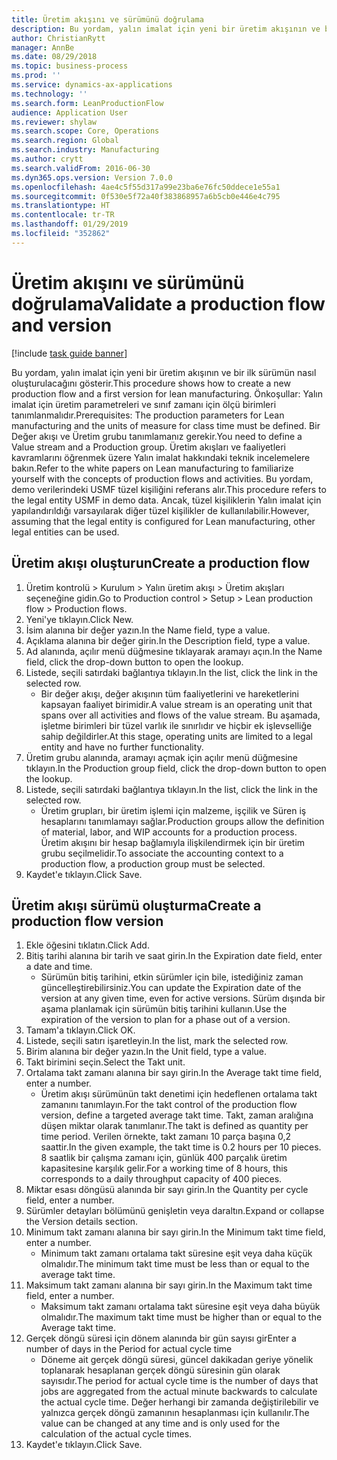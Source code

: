 ```yaml
---
title: Üretim akışını ve sürümünü doğrulama
description: Bu yordam, yalın imalat için yeni bir üretim akışının ve bir ilk sürümün nasıl oluşturulacağını gösterir.
author: ChristianRytt
manager: AnnBe
ms.date: 08/29/2018
ms.topic: business-process
ms.prod: ''
ms.service: dynamics-ax-applications
ms.technology: ''
ms.search.form: LeanProductionFlow
audience: Application User
ms.reviewer: shylaw
ms.search.scope: Core, Operations
ms.search.region: Global
ms.search.industry: Manufacturing
ms.author: crytt
ms.search.validFrom: 2016-06-30
ms.dyn365.ops.version: Version 7.0.0
ms.openlocfilehash: 4ae4c5f55d317a99e23ba6e76fc50ddece1e55a1
ms.sourcegitcommit: 0f530e5f72a40f383868957a6b5cb0e446e4c795
ms.translationtype: HT
ms.contentlocale: tr-TR
ms.lasthandoff: 01/29/2019
ms.locfileid: "352862"
---
```

# <a name="validate-a-production-flow-and-version"></a><span data-ttu-id="5ca98-103">Üretim akışını ve sürümünü doğrulama</span><span class="sxs-lookup"><span data-stu-id="5ca98-103">Validate a production flow and version</span></span>

[!include [task guide banner](../../includes/task-guide-banner.md)]

<span data-ttu-id="5ca98-104">Bu yordam, yalın imalat için yeni bir üretim akışının ve bir ilk sürümün nasıl oluşturulacağını gösterir.</span><span class="sxs-lookup"><span data-stu-id="5ca98-104">This procedure shows how to create a new production flow and a first version for lean manufacturing.</span></span> <span data-ttu-id="5ca98-105">Önkoşullar: Yalın imalat için üretim parametreleri ve sınıf zamanı için ölçü birimleri tanımlanmalıdır.</span><span class="sxs-lookup"><span data-stu-id="5ca98-105">Prerequisites: The production parameters for Lean manufacturing and the units of measure for class time must be defined.</span></span> <span data-ttu-id="5ca98-106">Bir Değer akışı ve Üretim grubu tanımlamanız gerekir.</span><span class="sxs-lookup"><span data-stu-id="5ca98-106">You need to define a Value stream and a Production group.</span></span> <span data-ttu-id="5ca98-107">Üretim akışları ve faaliyetleri kavramlarını öğrenmek üzere Yalın imalat hakkındaki teknik incelemelere bakın.</span><span class="sxs-lookup"><span data-stu-id="5ca98-107">Refer to the white papers on Lean manufacturing to familiarize yourself with the concepts of production flows and activities.</span></span> <span data-ttu-id="5ca98-108">Bu yordam, demo verilerindeki USMF tüzel kişiliğini referans alır.</span><span class="sxs-lookup"><span data-stu-id="5ca98-108">This procedure refers to the legal entity USMF in demo data.</span></span> <span data-ttu-id="5ca98-109">Ancak, tüzel kişiliklerin Yalın imalat için yapılandırıldığı varsayılarak diğer tüzel kişilikler de kullanılabilir.</span><span class="sxs-lookup"><span data-stu-id="5ca98-109">However, assuming that the legal entity is configured for Lean manufacturing, other legal entities can be used.</span></span>


## <a name="create-a-production-flow"></a><span data-ttu-id="5ca98-110">Üretim akışı oluşturun</span><span class="sxs-lookup"><span data-stu-id="5ca98-110">Create a production flow</span></span>
1. <span data-ttu-id="5ca98-111">Üretim kontrolü > Kurulum > Yalın üretim akışı > Üretim akışları seçeneğine gidin.</span><span class="sxs-lookup"><span data-stu-id="5ca98-111">Go to Production control > Setup > Lean production flow > Production flows.</span></span>
2. <span data-ttu-id="5ca98-112">Yeni'ye tıklayın.</span><span class="sxs-lookup"><span data-stu-id="5ca98-112">Click New.</span></span>
3. <span data-ttu-id="5ca98-113">İsim alanına bir değer yazın.</span><span class="sxs-lookup"><span data-stu-id="5ca98-113">In the Name field, type a value.</span></span>
4. <span data-ttu-id="5ca98-114">Açıklama alanına bir değer girin.</span><span class="sxs-lookup"><span data-stu-id="5ca98-114">In the Description field, type a value.</span></span>
5. <span data-ttu-id="5ca98-115">Ad alanında, açılır menü düğmesine tıklayarak aramayı açın.</span><span class="sxs-lookup"><span data-stu-id="5ca98-115">In the Name field, click the drop-down button to open the lookup.</span></span>
6. <span data-ttu-id="5ca98-116">Listede, seçili satırdaki bağlantıya tıklayın.</span><span class="sxs-lookup"><span data-stu-id="5ca98-116">In the list, click the link in the selected row.</span></span>
    * <span data-ttu-id="5ca98-117">Bir değer akışı, değer akışının tüm faaliyetlerini ve hareketlerini kapsayan faaliyet birimidir.</span><span class="sxs-lookup"><span data-stu-id="5ca98-117">A value stream is an operating unit that spans over all activities and flows of the value stream.</span></span>   <span data-ttu-id="5ca98-118">Bu aşamada, işletme birimleri bir tüzel varlık ile sınırlıdır ve hiçbir ek işlevselliğe sahip değildirler.</span><span class="sxs-lookup"><span data-stu-id="5ca98-118">At this stage, operating units are limited to a legal entity and have no further functionality.</span></span>  
7. <span data-ttu-id="5ca98-119">Üretim grubu alanında, aramayı açmak için açılır menü düğmesine tıklayın.</span><span class="sxs-lookup"><span data-stu-id="5ca98-119">In the Production group field, click the drop-down button to open the lookup.</span></span>
8. <span data-ttu-id="5ca98-120">Listede, seçili satırdaki bağlantıya tıklayın.</span><span class="sxs-lookup"><span data-stu-id="5ca98-120">In the list, click the link in the selected row.</span></span>
    * <span data-ttu-id="5ca98-121">Üretim grupları, bir üretim işlemi için malzeme, işçilik ve Süren iş hesaplarını tanımlamayı sağlar.</span><span class="sxs-lookup"><span data-stu-id="5ca98-121">Production groups allow the definition of material, labor, and WIP accounts for a production process.</span></span> <span data-ttu-id="5ca98-122">Üretim akışını bir hesap bağlamıyla ilişkilendirmek için bir üretim grubu seçilmelidir.</span><span class="sxs-lookup"><span data-stu-id="5ca98-122">To associate the accounting context to a production flow, a production group must be selected.</span></span>  
9. <span data-ttu-id="5ca98-123">Kaydet'e tıklayın.</span><span class="sxs-lookup"><span data-stu-id="5ca98-123">Click Save.</span></span>

## <a name="create-a-production-flow-version"></a><span data-ttu-id="5ca98-124">Üretim akışı sürümü oluşturma</span><span class="sxs-lookup"><span data-stu-id="5ca98-124">Create a production flow version</span></span>
1. <span data-ttu-id="5ca98-125">Ekle öğesini tıklatın.</span><span class="sxs-lookup"><span data-stu-id="5ca98-125">Click Add.</span></span>
2. <span data-ttu-id="5ca98-126">Bitiş tarihi alanına bir tarih ve saat girin.</span><span class="sxs-lookup"><span data-stu-id="5ca98-126">In the Expiration date field, enter a date and time.</span></span>
    * <span data-ttu-id="5ca98-127">Sürümün bitiş tarihini, etkin sürümler için bile, istediğiniz zaman güncelleştirebilirsiniz.</span><span class="sxs-lookup"><span data-stu-id="5ca98-127">You can update the Expiration date of the version at any given time, even for active versions.</span></span> <span data-ttu-id="5ca98-128">Sürüm dışında bir aşama planlamak için sürümün bitiş tarihini kullanın.</span><span class="sxs-lookup"><span data-stu-id="5ca98-128">Use the expiration of the version to plan for a phase out of a version.</span></span>  
3. <span data-ttu-id="5ca98-129">Tamam'a tıklayın.</span><span class="sxs-lookup"><span data-stu-id="5ca98-129">Click OK.</span></span>
4. <span data-ttu-id="5ca98-130">Listede, seçili satırı işaretleyin.</span><span class="sxs-lookup"><span data-stu-id="5ca98-130">In the list, mark the selected row.</span></span>
5. <span data-ttu-id="5ca98-131">Birim alanına bir değer yazın.</span><span class="sxs-lookup"><span data-stu-id="5ca98-131">In the Unit field, type a value.</span></span>
6. <span data-ttu-id="5ca98-132">Takt birimini seçin.</span><span class="sxs-lookup"><span data-stu-id="5ca98-132">Select the Takt unit.</span></span>
7. <span data-ttu-id="5ca98-133">Ortalama takt zamanı alanına bir sayı girin.</span><span class="sxs-lookup"><span data-stu-id="5ca98-133">In the Average takt time field, enter a number.</span></span>
    * <span data-ttu-id="5ca98-134">Üretim akışı sürümünün takt denetimi için hedeflenen ortalama takt zamanını tanımlayın.</span><span class="sxs-lookup"><span data-stu-id="5ca98-134">For the takt control of the production flow version, define a targeted average takt time.</span></span>   <span data-ttu-id="5ca98-135">Takt, zaman aralığına düşen miktar olarak tanımlanır.</span><span class="sxs-lookup"><span data-stu-id="5ca98-135">The takt is defined as quantity  per time period.</span></span>  <span data-ttu-id="5ca98-136">Verilen örnekte, takt zamanı 10 parça başına 0,2 saattir.</span><span class="sxs-lookup"><span data-stu-id="5ca98-136">In the given example, the takt time is 0.2 hours per 10 pieces.</span></span> <span data-ttu-id="5ca98-137">8 saatlik bir çalışma zamanı için, günlük 400 parçalık üretim kapasitesine karşılık gelir.</span><span class="sxs-lookup"><span data-stu-id="5ca98-137">For a working time of 8 hours, this corresponds to a daily throughput capacity of 400 pieces.</span></span>  
8. <span data-ttu-id="5ca98-138">Miktar esası döngüsü alanında bir sayı girin.</span><span class="sxs-lookup"><span data-stu-id="5ca98-138">In the Quantity per cycle field, enter a number.</span></span>
9. <span data-ttu-id="5ca98-139">Sürümler detayları bölümünü genişletin veya daraltın.</span><span class="sxs-lookup"><span data-stu-id="5ca98-139">Expand or collapse the Version details section.</span></span>
10. <span data-ttu-id="5ca98-140">Minimum takt zamanı alanına bir sayı girin.</span><span class="sxs-lookup"><span data-stu-id="5ca98-140">In the Minimum takt time field, enter a number.</span></span>
    * <span data-ttu-id="5ca98-141">Minimum takt zamanı ortalama takt süresine eşit veya daha küçük olmalıdır.</span><span class="sxs-lookup"><span data-stu-id="5ca98-141">The minimum takt time must be less than or equal to the average takt time.</span></span>  
11. <span data-ttu-id="5ca98-142">Maksimum takt zamanı alanına bir sayı girin.</span><span class="sxs-lookup"><span data-stu-id="5ca98-142">In the Maximum takt time field, enter a number.</span></span>
    * <span data-ttu-id="5ca98-143">Maksimum takt zamanı ortalama takt süresine eşit veya daha büyük olmalıdır.</span><span class="sxs-lookup"><span data-stu-id="5ca98-143">The maximum takt time must be higher than or equal to the Average takt time.</span></span>  
12. <span data-ttu-id="5ca98-144">Gerçek döngü süresi için dönem alanında bir gün sayısı gir</span><span class="sxs-lookup"><span data-stu-id="5ca98-144">Enter a number of days in the Period for actual cycle time</span></span>
    * <span data-ttu-id="5ca98-145">Döneme ait gerçek döngü süresi, güncel dakikadan geriye yönelik toplanarak hesaplanan gerçek döngü süresinin gün olarak sayısıdır.</span><span class="sxs-lookup"><span data-stu-id="5ca98-145">The period for actual cycle time is the number of days that jobs are aggregated from the actual minute backwards to calculate the actual cycle time.</span></span> <span data-ttu-id="5ca98-146">Değer herhangi bir zamanda değiştirilebilir ve yalnızca gerçek döngü zamanının hesaplanması için kullanılır.</span><span class="sxs-lookup"><span data-stu-id="5ca98-146">The value can be changed at any time and is only used for the calculation of the actual cycle times.</span></span>  
13. <span data-ttu-id="5ca98-147">Kaydet'e tıklayın.</span><span class="sxs-lookup"><span data-stu-id="5ca98-147">Click Save.</span></span>

